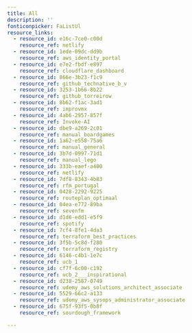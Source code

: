 ```yaml
---
title: All
description: ''
fonticonpicker: FaListUl
resource_links:
  - resource_id: e16c-7ce0-c00d
    resource_ref: netlify
  - resource_id: 1ede-09dc-dd9b
    resource_ref: aws_identity_portal
  - resource_id: e7e2-fbdf-e897
    resource_ref: cloudflare_dashboard
  - resource_id: 866e-3b23-f1c9
    resource_ref: github_technative_b_v
  - resource_id: 3253-1b66-8b22
    resource_ref: github_torreirow
  - resource_id: 8b62-f1ac-3ad1
    resource_ref: improvmx
  - resource_id: 4ab6-2957-857f
    resource_ref: Invoke-AI
  - resource_id: dbe9-a269-2c01
    resource_ref: manual_boardgames
  - resource_id: 1a62-e558-75a6
    resource_ref: manual_general
  - resource_id: 3b7d-0997-71d1
    resource_ref: manual_lego
  - resource_id: 333b-eaef-a400
    resource_ref: netlify
  - resource_id: 7df8-8343-4b83
    resource_ref: rfm_portugal
  - resource_id: 0428-2292-9225
    resource_ref: routeplan_optimaal
  - resource_id: 04ea-e772-89ba
    resource_ref: sevenfm
  - resource_id: d1d6-edd1-e5f9
    resource_ref: spotify
  - resource_id: 7cf4-8fe1-4da3
    resource_ref: terraform_best_practices
  - resource_id: 3f5b-5c8d-f280
    resource_ref: terraform_registry
  - resource_id: 6146-c4b1-1e7c
    resource_ref: ucb_1
  - resource_id: cf7f-6c00-c192
    resource_ref: ucb_2___inspirational
  - resource_id: d238-2587-0749
    resource_ref: udemy_aws_solutions_architect_associate
  - resource_id: 5529-66c2-a133
    resource_ref: udemy_aws_sysops_administrator_associate
  - resource_id: 675f-93f5-0b8f
    resource_ref: sourdough_framework

---
```






